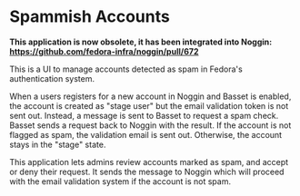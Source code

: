# Spammish Accounts

**This application is now obsolete, it has been integrated into Noggin: https://github.com/fedora-infra/noggin/pull/672**

This is a UI to manage accounts detected as spam in Fedora's authentication system.

When a users registers for a new account in Noggin and Basset is enabled, the account is created as "stage user" but the email validation token is not sent out. Instead, a message is sent to Basset to request a spam check. Basset sends a request back to Noggin with the result. If the account is not flagged as spam, the validation email is sent out. Otherwise, the account stays in the "stage" state.

This application lets admins review accounts marked as spam, and accept or deny their request. It sends the message to Noggin which will proceed with the email validation system if the account is not spam.
